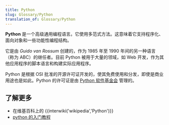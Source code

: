 ```yaml
---
title: Python
slug: Glossary/Python
translation_of: Glossary/Python
---
```

**Python** 是一个高级通用编程语言。它使用多范式方法。这意味着它支持程序化、面向对象和一些功能性编程结构。

它是由 _Guido van Rossum_ 创建的，作为 1985 年至 1990 年间的另一种语言（称为 ABC）的继任者。目前 Python 被用于大量的领域，如 Web 开发，作为其他应用程序的脚本语言和构建实际应用程序。

Python 是根据 OSI 批准的开源许可证开发的，使其免费使用和分发，即使是商业用途也是如此。Python 的许可证是由 [Python 软件基金会](https://www.python.org/psf) 管理的。

## 了解更多

- 在维基百科上的 {{interwiki('wikipedia','Python')}}
- [python 的入门教程](https://www.tutorialspoint.com/python/index.htm)
